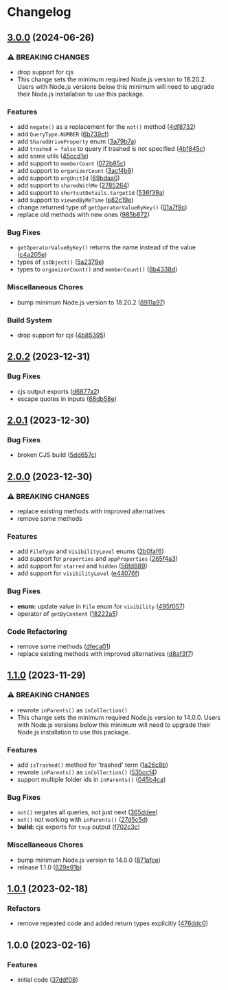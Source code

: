 # Changelog

## [3.0.0](https://github.com/br14n-sol/query-builder-for-driveapi/compare/v2.0.2...v3.0.0) (2024-06-26)


### ⚠ BREAKING CHANGES

* drop support for cjs
* This change sets the minimum required Node.js version to 18.20.2. Users with Node.js versions below this minimum will need to upgrade their Node.js installation to use this package.

### Features

* add `negate()` as a replacement for the `not()` method ([4df8732](https://github.com/br14n-sol/query-builder-for-driveapi/commit/4df873217b87d6d2d566c3fd71ccc0e7d17b743f))
* add `QueryType.NUMBER` ([6b739cf](https://github.com/br14n-sol/query-builder-for-driveapi/commit/6b739cfdca6b413b50095eb5f744177898b8964b))
* add `SharedDriveProperty` enum ([3a79b7a](https://github.com/br14n-sol/query-builder-for-driveapi/commit/3a79b7ade963d94dee0b86ffb3e77eee0cc92208))
* add `trashed = false` to query if trashed is not specified ([4bf845c](https://github.com/br14n-sol/query-builder-for-driveapi/commit/4bf845cf24eb9fc8316c97fac4e057c3ff140f65))
* add some utils ([45ccd1e](https://github.com/br14n-sol/query-builder-for-driveapi/commit/45ccd1e0c9414efd57d2cfb33d62352a1c9971df))
* add support to `memberCount` ([072b85c](https://github.com/br14n-sol/query-builder-for-driveapi/commit/072b85c5b7ada902614583fde5028cdb0d7e28bd))
* add support to `organizerCount` ([3acf4b9](https://github.com/br14n-sol/query-builder-for-driveapi/commit/3acf4b9c764052a599ed42424fd9acbab2557bdd))
* add support to `orgUnitId` ([69bdaa0](https://github.com/br14n-sol/query-builder-for-driveapi/commit/69bdaa0a81476bf4f0049e47e96139f27a062f30))
* add support to `sharedWithMe` ([2785264](https://github.com/br14n-sol/query-builder-for-driveapi/commit/2785264c0183f1cf87faa90dbfd892083f586771))
* add support to `shortcutDetails.targetId` ([536f39a](https://github.com/br14n-sol/query-builder-for-driveapi/commit/536f39a55f25005828c463bcb9cf9a524a5befbd))
* add support to `viewedByMeTime` ([e82c19e](https://github.com/br14n-sol/query-builder-for-driveapi/commit/e82c19e7d701e17c2ea0f6e1ca10eef6b67dc7fe))
* change returned type of `getOperatorValueByKey()` ([01a7f9c](https://github.com/br14n-sol/query-builder-for-driveapi/commit/01a7f9c37ff088e4f0a9e4db9ead1bd31c6e2569))
* replace old methods with new ones ([985b872](https://github.com/br14n-sol/query-builder-for-driveapi/commit/985b8729673fffd1ba85c9d846cee1570d3d83c2))


### Bug Fixes

* `getOperatorValueByKey()` returns the name instead of the value ([c4a205e](https://github.com/br14n-sol/query-builder-for-driveapi/commit/c4a205edd49ea5f387623c97a3871c0beb1b8758))
* types of `isObject()` ([5a2379e](https://github.com/br14n-sol/query-builder-for-driveapi/commit/5a2379e982d35b9162a157616911f64efd979f8d))
* types to `organizerCount()` and `memberCount()` ([8b4338d](https://github.com/br14n-sol/query-builder-for-driveapi/commit/8b4338d0babc3166777bc13ed6cd4458e9e74a5c))


### Miscellaneous Chores

* bump minimum Node.js version to 18.20.2 ([8911a97](https://github.com/br14n-sol/query-builder-for-driveapi/commit/8911a9766c741f6e85a7c03e1b17926eb67f2cca))


### Build System

* drop support for cjs ([4b85395](https://github.com/br14n-sol/query-builder-for-driveapi/commit/4b85395da7442a3a32ce2c6e7f5bf5800e84d6dd))

## [2.0.2](https://github.com/br14n-sol/query-builder-for-driveapi/compare/v2.0.1...v2.0.2) (2023-12-31)


### Bug Fixes

* cjs output exports ([d6877a2](https://github.com/br14n-sol/query-builder-for-driveapi/commit/d6877a2c6d6c59cb090d4b5511fb881a1d0d16d0))
* escape quotes in inputs ([68db58e](https://github.com/br14n-sol/query-builder-for-driveapi/commit/68db58e569f1878ee5ba9de69859ff35139004a0))

## [2.0.1](https://github.com/br14n-sol/query-builder-for-driveapi/compare/v2.0.0...v2.0.1) (2023-12-30)


### Bug Fixes

* broken CJS build ([5dd657c](https://github.com/br14n-sol/query-builder-for-driveapi/commit/5dd657c0bc248352b4ba7544bc0c4beac325f358))

## [2.0.0](https://github.com/br14n-sol/query-builder-for-driveapi/compare/v1.1.0...v2.0.0) (2023-12-30)


### ⚠ BREAKING CHANGES

* replace existing methods with improved alternatives
* remove some methods

### Features

* add `FileType` and `VisibilityLevel` enums ([2b0faf6](https://github.com/br14n-sol/query-builder-for-driveapi/commit/2b0faf6452b2e9546dad1b7a63ed8fdb03c6612a))
* add support for `properties` and `appProperties` ([265f4a3](https://github.com/br14n-sol/query-builder-for-driveapi/commit/265f4a3594a4611627783afe5dd935d822f65831))
* add support for `starred` and `hidden` ([56fd889](https://github.com/br14n-sol/query-builder-for-driveapi/commit/56fd8892b8b74d90b37e67f58d7354e7333e6911))
* add support for `visibilityLevel` ([e44076f](https://github.com/br14n-sol/query-builder-for-driveapi/commit/e44076f9a71d7adb8c8e197b9afef1b3c98dc4c4))


### Bug Fixes

* **enum:** update value in `File` enum for `visibility` ([495f057](https://github.com/br14n-sol/query-builder-for-driveapi/commit/495f05709d4c98a1fa8e87842cc31aa5366651e8))
* operator of `getByContent` ([18222a5](https://github.com/br14n-sol/query-builder-for-driveapi/commit/18222a5d2887df4a383bc3b44db929650a81b99c))


### Code Refactoring

* remove some methods ([dfeca01](https://github.com/br14n-sol/query-builder-for-driveapi/commit/dfeca01e8d18973cee3ee08c63dc7ae7d1433484))
* replace existing methods with improved alternatives ([d8af3f7](https://github.com/br14n-sol/query-builder-for-driveapi/commit/d8af3f70c2e4bf05f2e6b8211167f7871638ba7c))

## [1.1.0](https://github.com/br14n-sol/query-builder-for-driveapi/compare/v1.0.1...v1.1.0) (2023-11-29)


### ⚠ BREAKING CHANGES

* rewrote `inParents()` as `inCollection()`
* This change sets the minimum required Node.js version to 14.0.0. Users with Node.js versions below this minimum will need to upgrade their Node.js installation to use this package.

### Features

* add `isTrashed()` method for 'trashed' term ([1a26c8b](https://github.com/br14n-sol/query-builder-for-driveapi/commit/1a26c8bd815487a05ebab36093aae1a7d355b289))
* rewrote `inParents()` as `inCollection()` ([535ccf4](https://github.com/br14n-sol/query-builder-for-driveapi/commit/535ccf440eaca6070b7bde6b94165fd6142aa18d))
* support multiple folder ids in `inParents()` ([045b4ca](https://github.com/br14n-sol/query-builder-for-driveapi/commit/045b4cab6d7800a3410c88af26d9145b2dbfcd68))


### Bug Fixes

* `not()` negates all queries, not just next ([365ddee](https://github.com/br14n-sol/query-builder-for-driveapi/commit/365ddee24c1c429666e86d6a24891e87626ac008))
* `not()` not working with `inParents()` ([27d5c5d](https://github.com/br14n-sol/query-builder-for-driveapi/commit/27d5c5d18af1e2da0d186352f84cc21abf5dd1e2))
* **build:** cjs exports for `tsup` output ([f702c3c](https://github.com/br14n-sol/query-builder-for-driveapi/commit/f702c3ca3355e8f9d3290baaa07f9d060cc3cc16))


### Miscellaneous Chores

* bump minimum Node.js version to 14.0.0 ([871afce](https://github.com/br14n-sol/query-builder-for-driveapi/commit/871afce30f90e2516fdf37045ae95185b10ebd2c))
* release 1.1.0 ([629e91b](https://github.com/br14n-sol/query-builder-for-driveapi/commit/629e91bc981c653439e25f1a4bc65206bb952232))

## [1.0.1](https://github.com/br14n-sol/Query-Builder-for-DriveAPI/compare/v1.0.0...v1.0.1) (2023-02-18)


### Refactors

* remove repeated code and added return types explicitly ([476ddc0](https://github.com/br14n-sol/Query-Builder-for-DriveAPI/commit/476ddc0c9e55917c100c3b3c8094b37453bbd905))

## 1.0.0 (2023-02-16)


### Features

* initial code ([37ddf08](https://github.com/br14n-sol/Query-Builder-for-DriveAPI/commit/37ddf08a89fe6e75defade873ce58e237ff46905))
